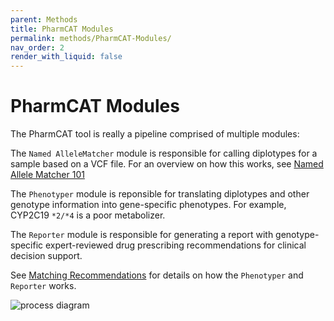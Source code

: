 ```yaml
---
parent: Methods
title: PharmCAT Modules
permalink: methods/PharmCAT-Modules/
nav_order: 2
render_with_liquid: false
---
```

# PharmCAT Modules

The PharmCAT tool is really a pipeline comprised of multiple modules:

The `Named AlleleMatcher` module is responsible for calling diplotypes for a sample based on a VCF file.  For an overview on how this works, see [Named Allele Matcher 101](NamedAlleleMatcher-101)

The `Phenotyper` module is reponsible for translating diplotypes and other genotype information into gene-specific phenotypes. For example, CYP2C19 `*2/*4` is a poor metabolizer.

The `Reporter` module is responsible for generating a report with genotype-specific expert-reviewed drug prescribing recommendations for clinical decision support.

See [Matching Recommendations](Matching-Recommendations) for details on how the `Phenotyper` and `Reporter` works. 

![process diagram](/images/flowchart.png)
